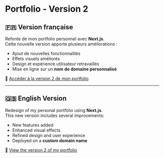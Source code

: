 # Portfolio - Version 2

## 🇫🇷 Version française

Refonte de mon portfolio personnel avec **Next.js**.  
Cette nouvelle version apporte plusieurs améliorations :

- Ajout de nouvelles fonctionnalités
- Effets visuels améliorés
- Design et expérience utilisateur retravaillés
- Mise en ligne sur un **nom de domaine personnalisé**

🔗 [Accéder à la version 2 de mon portfolio](https://www.remi-dubus.fr/)

---

## 🇬🇧 English Version

Redesign of my personal portfolio using **Next.js**.  
This new version includes several improvements:

- New features added
- Enhanced visual effects
- Refined design and user experience
- Deployed on a **custom domain name**

🔗 [View the version 2 of my portfolio](https://www.remi-dubus.fr/)


